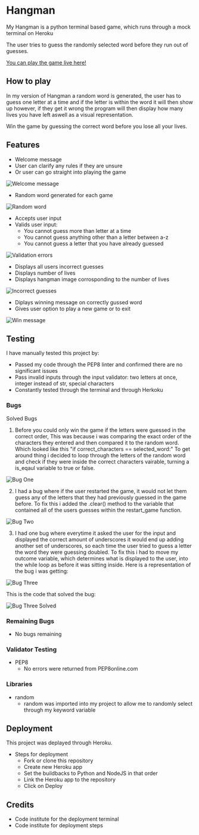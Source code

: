# Hangman
My Hangman is a python terminal based game, which runs through a mock terminal on Heroku 

The user tries to guess the randomly selected word before they run out of guesses.

[You can play the game live here!](https://python-hangman-game-cjfinan.herokuapp.com/)


## How to play

In my version of Hangman a random word is generated, the user has to guess one letter at a time
and if the letter is within the word it will then show up however, if they get it wrong
the program will then display how many lives you have left aswell as a visual representation.

Win the game by guessing the correct word before you lose all your lives.


## Features

- Welcome message
- User can clarify any rules if they are unsure
- Or user can go straight into playing the game

![Welcome message](./images/welcome_message.png)

- Random word generated for each game

![Random word](./images/random_word.png)

- Accepts user input
- Valids user input:
  - You cannot guess more than letter at a time
  - You cannot guess anything other than a letter between a-z
  - You cannot guess a letter that you have already guessed

![Validation errors](./images/validation_errors.png)

- Displays all users incorrect guesses
- Displays number of lives
- Displays hangman image corrosponding to the number of lives

![Incorrect guesses](./images/incorrect_guesses.png)

- Diplays winning message on correctly gussed word
- Gives user option to play a new game or to exit

![Win message](./images/win_message.png)


## Testing


I have manually tested this project by:
- Passed my code through the PEP8 linter and confirmed there are no significant issues
- Pass invalid inputs through the input validator: two letters at once, integer instead of str, special characters
- Constantly tested through the terminal and through Herkoku

### Bugs

Solved Bugs
1. Before you could only win the game if the letters were guessed in the correct order, This was because i was comparing the exact order of the characters they entered and then compared it to the random word. Which looked like this "if correct_characters == selected_word:"
To get around thing i decided to loop through the letters of the random word and check if they were inside the correct characters vairable, turning a is_eqaul variable to true or false.

![Bug One](./images/Bug1.png)

2. I had a bug where if the user restarted the game, it would not let them guess any of the letters that they had previously guessed in the game before. To fix this i added the .clear() method to the variable that contained all of the users guesses within the restart_game function.

![Bug Two](./images/Bug2.png)


3. I had one bug where everytime it asked the user for the input and displayed the correct amount of underscores it would end up adding another set of underscores, so each time the user tried to guess a letter the word they were guessing doubled. To fix this i had to move my outcome variable, which determines what is displayed to the user, into the while loop as before it was sitting inside.
Here is a representation of the bug i was getting:


![Bug Three](./images/Bug3.png)

This is the code that solved the bug:

![Bug Three Solved](./images/solved_bug_three.png)


### Remaining Bugs
- No bugs remaining

### Validator Testing
- PEP8
  - No errors were returned from PEP8online.com

### Libraries
- random
  - random was imported into my project to allow me to randomly select through my keyword variable

## Deployment
This project was deplayed through Heroku.
- Steps for deployment
  - Fork or clone this repository
  - Create new Heroku app
  - Set the buildbacks to Python and NodeJS in that order
  - Link the Heroku app to the repository
  - Click on Deploy

## Credits
- Code institute for the deployment terminal
- Code institute for deployment steps